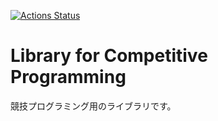 [![Actions Status](https://github.com/maguroplusia/Library/workflows/verify/badge.svg)](https://github.com/maguroplusia/Library/actions)

# Library for Competitive Programming

競技プログラミング用のライブラリです。
